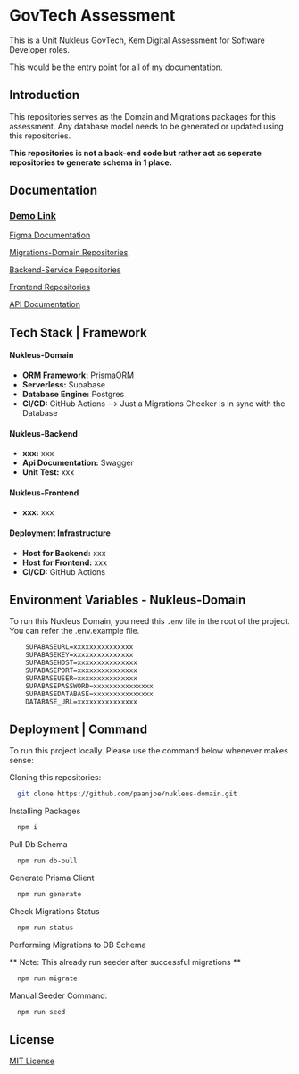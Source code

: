# GovTech Assessment

This is a Unit Nukleus GovTech, Kem Digital Assessment for Software Developer roles.

This would be the entry point for all of my documentation.

## Introduction

This repositories serves as the Domain and Migrations packages for this assessment. Any database model needs to be generated or updated using this repositories.

**This repositories is not a back-end code but rather act as seperate repositories to generate schema in 1 place.**

## Documentation

### [Demo Link](https://www.figma.com/file/AE6vCE7lwxDaMI32c0nVWk/%5BFarhan%5D-GovTech-Assessment-Brainstorm-Board?type=whiteboard&t=ewtZZiMzR75Sc1k7-1)

[Figma Documentation](https://www.figma.com/file/AE6vCE7lwxDaMI32c0nVWk/%5BFarhan%5D-GovTech-Assessment-Brainstorm-Board?type=whiteboard&t=ewtZZiMzR75Sc1k7-1)

[Migrations-Domain Repositories](https://github.com/paanjoe/nukleus-domain)

[Backend-Service Repositories](https://www.figma.com/file/AE6vCE7lwxDaMI32c0nVWk/%5BFarhan%5D-GovTech-Assessment-Brainstorm-Board?type=whiteboard&t=ewtZZiMzR75Sc1k7-1)

[Frontend Repositories](https://www.figma.com/file/AE6vCE7lwxDaMI32c0nVWk/%5BFarhan%5D-GovTech-Assessment-Brainstorm-Board?type=whiteboard&t=ewtZZiMzR75Sc1k7-1)

[API Documentation](https://www.figma.com/file/AE6vCE7lwxDaMI32c0nVWk/%5BFarhan%5D-GovTech-Assessment-Brainstorm-Board?type=whiteboard&t=ewtZZiMzR75Sc1k7-1)

## Tech Stack | Framework

#### Nukleus-Domain

- **ORM Framework:** PrismaORM
- **Serverless:** Supabase
- **Database Engine:** Postgres
- **CI/CD:** GitHub Actions --> Just a Migrations Checker is in sync with the Database

#### Nukleus-Backend

- **xxx:** xxx
- **Api Documentation:** Swagger
- **Unit Test:** xxx

#### Nukleus-Frontend

- **xxx:** xxx

#### Deployment Infrastructure

- **Host for Backend:** xxx
- **Host for Frontend:** xxx
- **CI/CD:** GitHub Actions

## Environment Variables - Nukleus-Domain

To run this Nukleus Domain, you need this `.env` file in the root of the project. You can refer the .env.example file.

```
    SUPABASEURL=xxxxxxxxxxxxxxx
    SUPABASEKEY=xxxxxxxxxxxxxxx
    SUPABASEHOST=xxxxxxxxxxxxxxx
    SUPABASEPORT=xxxxxxxxxxxxxxx
    SUPABASEUSER=xxxxxxxxxxxxxxx
    SUPABASEPASSWORD=xxxxxxxxxxxxxxx
    SUPABASEDATABASE=xxxxxxxxxxxxxxx
    DATABASE_URL=xxxxxxxxxxxxxxx
```

## Deployment | Command

To run this project locally. Please use the command below whenever makes sense:

Cloning this repositories:

```bash
  git clone https://github.com/paanjoe/nukleus-domain.git
```

Installing Packages

```bash
  npm i
```

Pull Db Schema

```bash
  npm run db-pull
```

Generate Prisma Client

```bash
  npm run generate
```

Check Migrations Status

```bash
  npm run status
```

Performing Migrations to DB Schema

** Note: This already run seeder after successful migrations **

```bash
  npm run migrate
```

Manual Seeder Command:

```bash
  npm run seed
```

## License

[MIT License](https://choosealicense.com/licenses/mit/)
